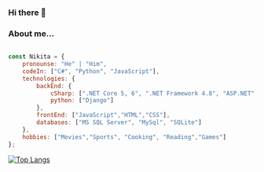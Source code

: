 ### Hi there 👋

<!--
**Gandalf329/Gandalf329** is a ✨ _special_ ✨ repository because its `README.md` (this file) appears on your GitHub profile.

Here are some ideas to get you started:

- 🔭 I’m currently working on ...
- 🌱 I’m currently learning ...
- 👯 I’m looking to collaborate on ...
- 🤔 I’m looking for help with ...
- 💬 Ask me about ...
- 📫 How to reach me: ...
- 😄 Pronouns: ...
- ⚡ Fun fact: ...
-->

### About me...  

```javascript

const Nikita = {
    pronounse: "He" | "Him",
    codeIn: ["C#", "Python", "JavaScript"],
    technologies: {
        backEnd: {
            cSharp: [".NET Core 5, 6", ".NET Framework 4.8", "ASP.NET", "Entity Framework"],
            python: ["Django"]
        },
        frontEnd: ["JavaScript","HTML","CSS"],
        databases: ["MS SQL Server", "MySql", "SQLite"]
    },
    hobbies: ["Movies","Sports", "Cooking", "Reading","Games"]
};
```    
[![Top Langs](https://github-readme-stats.vercel.app/api/top-langs/?username=Gandalf329&hide=html,java,jupyter%20notebook,shell,powershell,batchfile,css,aspnet,ruby&layout=compact)](https://github.com/Gandalf329)

